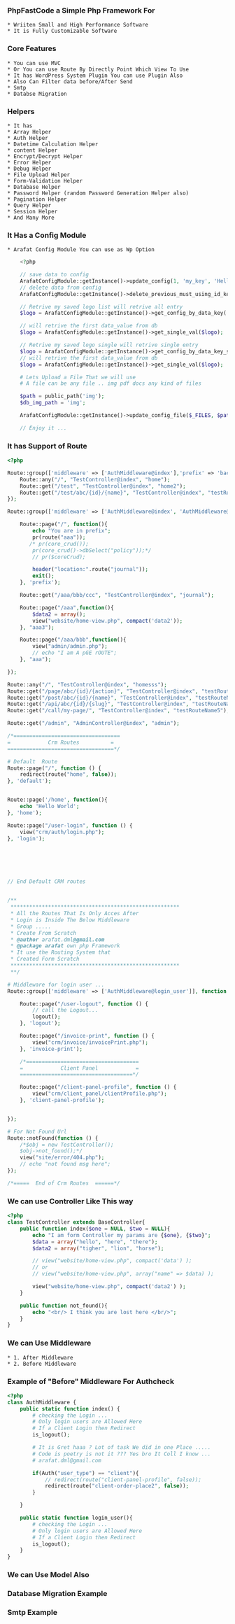 ### PhpFastCode a Simple Php Framework For 
	* Wriiten Small and High Performance Software
	* It is Fully Customizable Software


### Core  Features
	* You can use MVC
	* Or You can use Route By Directly Point Which View To Use
	* It has WordPress System Plugin You can use Plugin Also
	* Also Can Filter data before/After Send
	* Smtp
	* Databse Migration



### Helpers

	* It has
	* Array Helper
	* Auth Helper
	* Datetime Calculation Helper
	* content Helper
	* Encrypt/Decrypt Helper
	* Error Helper
	* Debug Helper
	* File Upload Helper
	* Form-Validation Helper
	* Database Helper
	* Password Helper (random Password Generation Helper also)
	* Pagination Helper
	* Query Helper
	* Session Helper
	* And Many More

### It Has a Config Module
	* Arafat Config Module You can use as Wp Option 

```php
	<?php

	// save data to config
	ArafatConfigModule::getInstance()->update_config(1, 'my_key', 'Hello There');
	// delete data from config
	ArafatConfigModule::getInstance()->delete_previous_must_using_id_key(1, 'my_key');

	// Retrive my saved logo list will retrive all entry
	$logo = ArafatConfigModule::getInstance()->get_config_by_data_key('footer_momo_img');

	// will retrive the first data_value from db
	$logo = ArafatConfigModule::getInstance()->get_single_val($logo);

	// Retrive my saved logo single will retrive single entry
	$logo = ArafatConfigModule::getInstance()->get_config_by_data_key_single('footer_momo_img');
	// will retrive the first data_value from db
	$logo = ArafatConfigModule::getInstance()->get_single_val($logo);

	# Lets Upload a File That we will use
	# A file can be any file .. img pdf docs any kind of files

	$path = public_path('img');
	$db_img_path = 'img';

	ArafatConfigModule::getInstance()->update_config_file($_FILES, $path, $db_img_path, 0, 'footer_momo_img');

	// Enjoy it ... 
```



### It has Support of Route

```php
<?php

Route::group(['middleware' => ['AuthMiddleware@index'],'prefix' => 'backend'], function() {
    Route::any("/", "TestController@index", "home");
    Route::get("/test", "TestController@index", "home2");
    Route::get("/test/abc/{id}/{name}", "TestController@index", "testRouteName");
});

Route::group(['middleware' => ['AuthMiddleware@index', 'AuthMiddleware@check'], 'prefix' => 'prefix-seo'], function() {

    Route::page("/", function(){
        echo "You are in prefix";
        pr(route("aaa"));
       /* pr(core_crud());
        pr(core_crud()->dbSelect("policy"));*/
        // pr($coreCrud);

        header("location:".route("journal"));
        exit();
    }, 'prefix');

    Route::get("/aaa/bbb/ccc", "TestController@index", "journal");

    Route::page("/aaa",function(){
        $data2 = array();
        view("website/home-view.php", compact('data2'));
    }, "aaa3");

    Route::page("/aaa/bbb",function(){
        view("admin/admin.php");
        // echo "I am A pGE rOUTE";
    }, "aaa");

});

Route::any("/", "TestController@index", "homesss");
Route::get("/page/abc/{id}/{action}", "TestController@index", "testRouteName2");
Route::get("/post/abc/{id}/{name}", "TestController@index", "testRouteName3");
Route::get("/api/abc/{id}/{slug}", "TestController@index", "testRouteName4");
Route::get("/call/my-page/", "TestController@index", "testRouteName5");

Route::get("/admin", "AdminController@index", "admin");

/*==================================
=            Crm Routes          =
==================================*/

# Default  Route
Route::page("/", function () {
	redirect(route("home", false));
}, 'default');


Route::page('/home', function(){
	echo 'Hello World';
}, 'home');

Route::page("/user-login", function () {
	view("crm/auth/login.php");
}, 'login');






// End Default CRM routes


/**
 ******************************************************
 * All the Routes That Is Only Acces After
 * Login is Inside The Below Middleware
 * Group .....
 * Create From Scratch
 * @author arafat.dml@gmail.com
 * @package arafat own php Framework
 * It use the Routing System that
 * Created Form Scratch
 ******************************************************
 **/

# Middleware for login user ...
Route::group(['middleware' => ['AuthMiddleware@login_user']], function () {

	Route::page("/user-logout", function () {
		// call the Logout...
		logout();
	}, 'logout');

	Route::page("/invoice-print", function () {
		view("crm/invoice/invoicePrint.php");
	}, 'invoice-print');

	/*====================================
	=            Client Panel            =
	====================================*/

	Route::page("/client-panel-profile", function () {
	    view("crm/client_panel/clientProfile.php");
	}, 'client-panel-profile');


});

# For Not Found Url
Route::notFound(function () {
	/*$obj = new TestController();
    $obj->not_found();*/
	view("site/error/404.php");
	// echo "not found msg here";
});

/*=====  End of Crm Routes  ======*/

```



### We can use Controller Like This way

```php
<?php
class TestController extends BaseController{
    public function index($one = NULL, $two = NULL){
        echo "I am form Controller my params are {$one}, {$two}";
        $data = array("hello", "here", "there");
        $data2 = array("tigher", "lion", "horse");

        // view("website/home-view.php", compact('data') );
        // or
        // view("website/home-view.php", array("name" => $data) );

        view("website/home-view.php", compact('data2') );
    }

    public function not_found(){
        echo "<br/> I think you are lost here </br/>";
    }
}

```


### We can Use Middleware 
	* 1. After Middleware
	* 2. Before Middleware

### Example of "Before" Middleware For Authcheck

```php
<?php
class AuthMiddleware {
	public static function index() {
		# checking the Login ...
		# Only login users are Allowed Here
		# If a Client Login then Redirect
		is_logout();

		# It is Gret haaa ? Lot of task We did in one Place .....
		# Code is poetry is not it ??? Yes bro It Coll I know ...
		# arafat.dml@gmail.com

		if(Auth("user_type") == "client"){
		    // redirect(route("client-panel-profile", false));
		    redirect(route("client-order-place2", false));
		}

	}

	public static function login_user(){
		# checking the Login ...
		# Only login users are Allowed Here
		# If a Client Login then Redirect
		is_logout();
	}
}

```

### We can Use Model Also


### Database Migration Example
	



### Smtp Example
